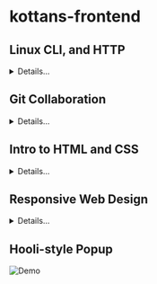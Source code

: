 # kottans-frontend
## Linux CLI, and HTTP
<details><summary>Details...</summary>
  <img src="https://github.com/Nik3264/kottans-frontend/blob/main/task_linux_cli/Linux1.JPG">
  <img src="https://github.com/Nik3264/kottans-frontend/blob/main/task_linux_cli/Linux2.JPG">
  <img src="https://github.com/Nik3264/kottans-frontend/blob/main/task_linux_cli/Linux3.JPG">
  <img src="https://github.com/Nik3264/kottans-frontend/blob/main/task_linux_cli/Linux4.JPG">
</details>

## Git Collaboration
<details><summary>Details...</summary>
  <img src="https://github.com/Nik3264/kottans-frontend/blob/main/task_git_collaboration/Git3.JPG">
  <img src="https://github.com/Nik3264/kottans-frontend/blob/main/task_git_collaboration/Git4.JPG">
</details>

## Intro to HTML and CSS
<details><summary>Details...</summary>
  <img src="https://github.com/Nik3264/kottans-frontend/blob/main/task_html_css_intro/Intro%20to%20HTML%20%26%20CSS_1.JPG">
  <img src="https://github.com/Nik3264/kottans-frontend/blob/main/task_html_css_intro/Intro%20to%20HTML%20%26%20CSS_2.JPG">
  <img src="https://github.com/Nik3264/kottans-frontend/blob/main/task_html_css_intro/Intro%20to%20HTML%20%26%20CSS_3.JPG">
  <img src="https://github.com/Nik3264/kottans-frontend/blob/main/task_html_css_intro/Intro%20to%20HTML%20%26%20CSS_4.JPG">
  <img src="https://github.com/Nik3264/kottans-frontend/blob/main/task_html_css_intro/Intro%20to%20HTML%20%26%20CSS_5.JPG">
  <img src="https://github.com/Nik3264/kottans-frontend/blob/main/task_html_css_intro/Intro%20to%20HTML%20%26%20CSS_codecademy.JPG">
</details>

## Responsive Web Design
<details><summary>Details...</summary>
  <p>
  It's fun to learn the material in the form of a game. I liked it, of course. I think I will use this in the future.
  </p>
  <img src="https://github.com/Nik3264/kottans-frontend/blob/main/task_responsive_web_design/frog.JPG">
  <img src="https://github.com/Nik3264/kottans-frontend/blob/main/task_responsive_web_design/grid.JPG">
</details>

## Hooli-style Popup
![Demo](https://nik3264.github.io/Hooli-style-Popup/#)

